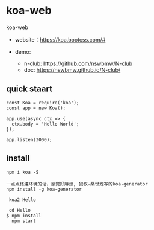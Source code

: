 # koa-web
koa-web

- website：https://koa.bootcss.com/#

- demo: 
  - n-club: https://github.com/nswbmw/N-club
  - doc: https://nswbmw.github.io/N-club/


## quick staart
```
const Koa = require('koa');
const app = new Koa();

app.use(async ctx => {
  ctx.body = 'Hello World';
});

app.listen(3000);
```

## install

```
npm i koa -S

一点点搭建环境的话，感觉好麻烦, 狼叔-桑世龙写的koa-generator
npm install -g koa-generator

 koa2 Hello
 
 cd Hello
$ npm install
  npm start

```


